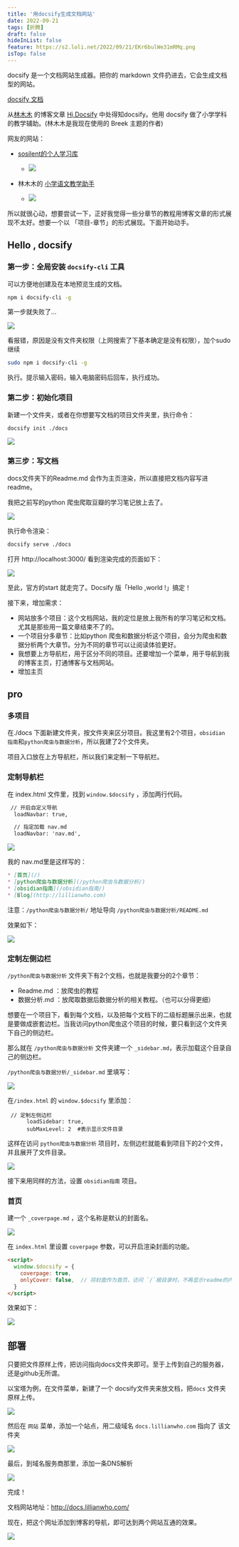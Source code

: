 ```yaml
---
title: '用docsify生成文档网站'
date: 2022-09-21
tags: [折腾]
draft: false
hideInList: false
feature: https://s2.loli.net/2022/09/21/EKr6bulWe31mRMq.png
isTop: false
---
```


docsify 是一个文档网站生成器。把你的 markdown 文件扔进去，它会生成文档型的网站。


<!--more-->


[docsify 文档](https://docsify.js.org/)

从[林木木](https://github.com/lmm214) 的博客文章 [Hi,Docsify](https://immmmm.com/hi-docsify/) 中处得知docsify。他用 docsify 做了小学学科的教学辅助。(林木木是我现在使用的 Breek 主题的作者)

网友的网站：
-  [sosilent的个人学习库](https://doc.sosilent.top/#/)
	- ![](https://s2.loli.net/2022/09/21/W9VZyxcSHi3zUnI.png)

- 林木木的 [小学语文教学助手](https://edui123.com/ebook/xxyw/#/)
	- ![](https://s2.loli.net/2022/09/21/j4YPvEgMKuCid6Q.png)

所以就很心动，想要尝试一下，正好我觉得一些分章节的教程用博客文章的形式展现不太好。想要一个以 「项目-章节」的形式展现。下面开始动手。

## Hello , docsify

### 第一步：全局安装 `docsify-cli` 工具

可以方便地创建及在本地预览生成的文档。

```bash
npm i docsify-cli -g
```

第一步就失败了...

![](https://s2.loli.net/2022/09/21/gPdsJjZRoKYe8vS.png)

看报错，原因是没有文件夹权限（上网搜索了下基本确定是没有权限），加个sudo继续

```bash
sudo npm i docsify-cli -g
```

执行。提示输入密码，输入电脑密码后回车，执行成功。

### 第二步：初始化项目

新建一个文件夹，或者在你想要写文档的项目文件夹里，执行命令：

```bash
docsify init ./docs
```

![](https://s2.loli.net/2022/09/21/kTdsuQGOZABCViY.png)

### 第三步：写文档

docs文件夹下的Readme.md 会作为主页渲染，所以直接把文档内容写进readme。

我把之前写的python 爬虫爬取豆瓣的学习笔记放上去了。

![](https://s2.loli.net/2022/09/21/M8zpAr7BG5qWvmi.png)

执行命令渲染：

```bash
docsify serve ./docs
```



打开 http://localhost:3000/ 看到渲染完成的页面如下：

![](https://s2.loli.net/2022/09/21/ltoA28sbBP4fEHr.png)

至此，官方的start 就走完了。Docsify 版「Hello ,world !」搞定！

接下来，增加需求：
- 网站放多个项目：这个文档网站，我的定位是放上我所有的学习笔记和文档。尤其是那些用一篇文章结束不了的。
- 一个项目分多章节：比如python 爬虫和数据分析这个项目，会分为爬虫和数据分析两个大章节。分为不同的章节可以让阅读体验更好。
- 我想要上方导航栏，用于区分不同的项目。还要增加一个菜单，用于导航到我的博客主页，打通博客与文档网站。
- 增加主页

## pro

### 多项目

在./docs 下面新建文件夹，按文件夹来区分项目。我这里有2个项目，`obsidian 指南`和`python爬虫与数据分析`，所以我建了2个文件夹。

项目入口放在上方导航栏，所以我们来定制一下导航栏。

### 定制导航栏

在 index.html 文件里，找到 `window.$docsify` ，添加两行代码。

```html
 // 开启自定义导航
  loadNavbar: true,

  // 指定加载 nav.md
  loadNavbar: 'nav.md',
```
![](https://s2.loli.net/2022/09/21/XGK5NzEvScpjeqV.png)


我的 nav.md里是这样写的：

```md
* [首页](/)
* [python爬虫与数据分析](/python爬虫与数据分析/)
* [obsidian指南](/obsidian指南/)
* [Blog](http://lillianwho.com)
```

注意：`/python爬虫与数据分析/` 地址导向 `/python爬虫与数据分析/README.md`


效果如下：

![](https://s2.loli.net/2022/09/21/7rP5O8JRGZMhpeK.png)



### 定制左侧边栏

`/python爬虫与数据分析` 文件夹下有2个文档，也就是我要分的2个章节：
- Readme.md ：放爬虫的教程
- 数据分析.md ：放爬取数据后数据分析的相关教程。（也可以分得更细）

想要在一个项目下，看到每个文档，以及把每个文档下的二级标题展示出来，也就是要做成嵌套边栏。当我访问python爬虫这个项目的时候，要只看到这个文件夹下自己的侧边栏。

那么就在 `/python爬虫与数据分析` 文件夹建一个 `_sidebar.md`，表示加载这个目录自己的侧边栏。

`/python爬虫与数据分析/_sidebar.md` 里填写：

![](https://s2.loli.net/2022/09/21/3ZFxpIhkB2MKGsn.png)



在`/index.html` 的 `window.$docsify` 里添加：

```
 // 定制左侧边栏
      loadSidebar: true,
      subMaxLevel: 2  #表示显示文件目录
```

这样在访问 `python爬虫与数据分析` 项目时，左侧边栏就能看到项目下的2个文件，并且展开了文件目录。

![](https://s2.loli.net/2022/09/21/3wmXst5Cd6zMhGJ.png)


接下来用同样的方法，设置 `obsidian指南` 项目。


### 首页

建一个 `_coverpage.md` ，这个名称是默认的封面名。

![](https://s2.loli.net/2022/09/21/wJGqaidC47eXpEQ.png)

在 `index.html` 里设置 `coverpage` 参数，可以开启渲染封面的功能。

```html
<script>
  window.$docsify = {
    coverpage: true,
    onlyCover: false,  // 将封面作为首页，访问 `/`根目录时，不再显示readme的内容，而是显示封面
  }
</script>
```
效果如下：

![](https://s2.loli.net/2022/09/21/EKr6bulWe31mRMq.png)


## 部署

只要把文件原样上传，把访问指向docs文件夹即可。至于上传到自己的服务器，还是github无所谓。

以宝塔为例，在文件菜单，新建了一个 docsify文件夹来放文档，把`docs` 文件夹原样上传。

![](https://s2.loli.net/2022/09/21/RTmiyzpoBjKXJ6a.png)

然后在 `网站` 菜单，添加一个站点，用二级域名 `docs.lillianwho.com` 指向了 该文件夹

![](https://s2.loli.net/2022/09/21/XnBYKtpW7zEFHSd.png)

最后，到域名服务商那里，添加一条DNS解析

![](https://s2.loli.net/2022/09/21/1cwZKqoFk4BaXU5.png)

完成！

文档网站地址：http://docs.lillianwho.com/

现在，把这个网址添加到博客的导航，即可达到两个网站互通的效果。

![](http://lillianwho.com/post-images/1663707180350.gif)